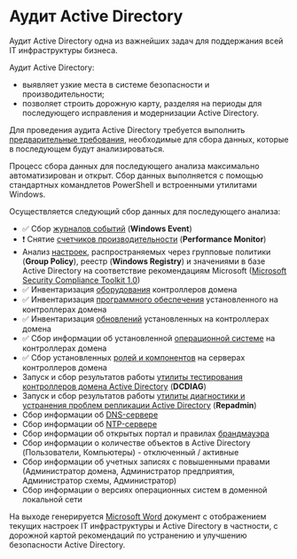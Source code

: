 # Аудит Active Directory

Аудит Active Directory одна из важнейших задач для поддержания всей IT инфраструктуры бизнеса. 

Аудит Active Directory:
- выявляет узкие места в системе безопасности и производительности;
- позволяет строить дорожную карту, разделяя на периоды для последующего исправления и модернизации Active Directory.

Для проведения аудита Active Directory требуется выполнить [предварительные требования](/Prerequisite/), необходимые для сбора данных, которые в последующем будут анализироваться.

Процесс сбора данных для последующего анализа максимально автоматизирован и открыт. Сбор данных выполняется с помощью стандартных командлетов PowerShell и встроенными утилитами Windows.

Осуществляется следующий сбор данных для последующего анализа:
- ✅ Сбор [журналов событий](/WindowsEvent/) (**Windows Event**)
- ❗️ Снятие [счетчиков производительности](/PerformanceMonitor/) (**Performance Monitor**)
- Анализ [настроек](/Baseline/), распространяемых через групповые политики (**Group Policy**), реестр (**Windows Registry**) и значениями в базе Active Directory на соответствие рекомендациям Microsoft ([Microsoft Security Compliance Toolkit 1.0](https://www.microsoft.com/en-us/download/details.aspx?id=55319))
- ✅ Инвентаризация [оборудования](/InventoryHardware/) контроллеров домена
- ✅ Инвентаризация [программного обеспечения](/InventorySoftware/) установленного на контроллерах домена
- ✅ Инвентаризация [обновлений](/InventoryUpdate/) установленных на контроллерах домена
- ✅ Сбор информации об установленной [операционной системе](/InfoOS/) на контроллерах домена
- ✅ Сбор установленных [ролей и компонентов](/Features/) на серверах контроллеров домена
- Запуск и сбор результатов работы [утилиты тестирования контроллеров домена Active Directory](/DCDIAG/)  (**DCDIAG**)
- Запуск и сбор результатов работы [утилиты диагностики и устранения проблем репликации Active Directory](/Repadmin/) (**Repadmin**)
- Сбор информации об [DNS-сервере](/DNS/)
- Сбор информации об [NTP-сервере](/NTP/)
- Сбор информации об открытых портал и правилах [брандмауэра](/Firewall/)
- Сбор информации о количестве объектов в Active Directory (Пользователи, Компьютеры) - отключенный / активные
- Сбор информации об учетных записях с повышенными правами (Администратор домена, Администратор предприятия, Администратор схемы, Администратор)
- Сбор информации о версиях операционных систем в доменной локальной сети

На выходе генерируется [Microsoft Word](/Report/) документ с отображением текущих настроек IT инфраструктуры и Active Directory в частности, с дорожной картой рекомендаций по устранению и улучшению безопасности Active Directory.